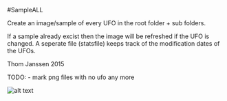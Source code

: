 #SampleALL

Create an image/sample of every UFO in the root folder + sub folders.

If a sample already excist then the image will be refreshed if the UFO is changed.
A seperate file (statsfile) keeps track of the modification dates of the UFOs.

Thom Janssen 2015

TODO:
    - mark png files with no ufo any more

![alt text](https://www.dropbox.com/s/jesjbqqsstiifb7/Sans%20New__Sans%20New%20Round%20Outer.png?dl=0 "example")